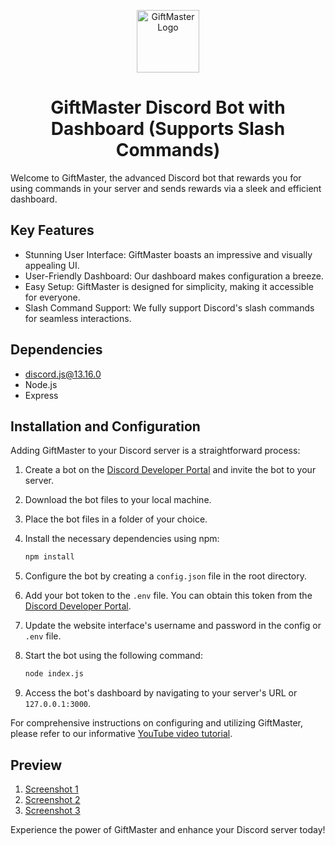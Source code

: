 <p align="center">
  <img src="https://cdn.discordapp.com/attachments/1134114615962390581/1155449484071927858/GIFTMASTER-9-24-2023.png" alt="GiftMaster Logo" width="100"/>
</p>
<h1 align="center">GiftMaster Discord Bot with Dashboard (Supports Slash Commands)</h1>

Welcome to GiftMaster, the advanced Discord bot that rewards you for using commands in your server and sends rewards via a sleek and efficient dashboard.

## Key Features

- Stunning User Interface: GiftMaster boasts an impressive and visually appealing UI.
- User-Friendly Dashboard: Our dashboard makes configuration a breeze.
- Easy Setup: GiftMaster is designed for simplicity, making it accessible for everyone.
- Slash Command Support: We fully support Discord's slash commands for seamless interactions.

## Dependencies

- [discord.js@13.16.0](https://discord.js.org/#/)
- Node.js
- Express

## Installation and Configuration

Adding GiftMaster to your Discord server is a straightforward process:

1. Create a bot on the [Discord Developer Portal](https://discord.com/developers/applications) and invite the bot to your server.

2. Download the bot files to your local machine.

3. Place the bot files in a folder of your choice.

4. Install the necessary dependencies using npm:
   ```bash
   npm install
   ```

5. Configure the bot by creating a `config.json` file in the root directory.

6. Add your bot token to the `.env` file. You can obtain this token from the [Discord Developer Portal](https://discord.com/developers/applications).

7. Update the website interface's username and password in the config or `.env` file.

8. Start the bot using the following command:
   ```bash
   node index.js
   ```

9. Access the bot's dashboard by navigating to your server's URL or `127.0.0.1:3000`.

For comprehensive instructions on configuring and utilizing GiftMaster, please refer to our informative [YouTube video tutorial](example.com).

## Preview

1. [Screenshot 1](example.com)
2. [Screenshot 2](example.com)
3. [Screenshot 3](example.com)

Experience the power of GiftMaster and enhance your Discord server today!
